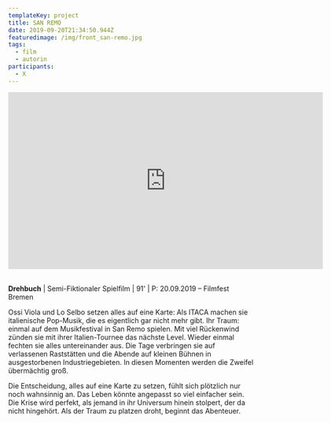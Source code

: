 ```yaml
---
templateKey: project
title: SAN REMO
date: 2019-09-20T21:34:50.944Z
featuredimage: /img/front_san-remo.jpg
tags:
  - film
  - autorin
participants:
  - X
---
```

<iframe src="https://player.vimeo.com/video/361087205" width="640" height="360" frameborder="0" allow="autoplay; fullscreen" allowfullscreen></iframe>

\
**Drehbuch** | Semi-Fiktionaler Spielfilm | 91' | P: 20.09.2019 – Filmfest Bremen

Ossi Viola und Lo Selbo setzen alles auf eine Karte: Als ITACA machen sie italienische Pop-Musik, die es eigentlich gar nicht mehr gibt. Ihr Traum: einmal auf dem Musikfestival in San Remo spielen. Mit viel Rückenwind zünden sie mit ihrer Italien-Tournee das nächste Level. Wieder einmal fechten sie alles untereinander aus. Die Tage verbringen sie auf verlassenen Raststätten und die Abende auf kleinen Bühnen in ausgestorbenen Industriegebieten. In diesen Momenten werden die Zweifel übermächtig groß. 

Die Entscheidung, alles auf eine Karte zu setzen, fühlt sich plötzlich nur noch wahnsinnig an. Das Leben könnte angepasst so viel einfacher sein. Die Krise wird perfekt, als jemand in ihr Universum hinein stolpert, der da nicht hingehört. Als der Traum zu platzen droht, beginnt das Abenteuer.
